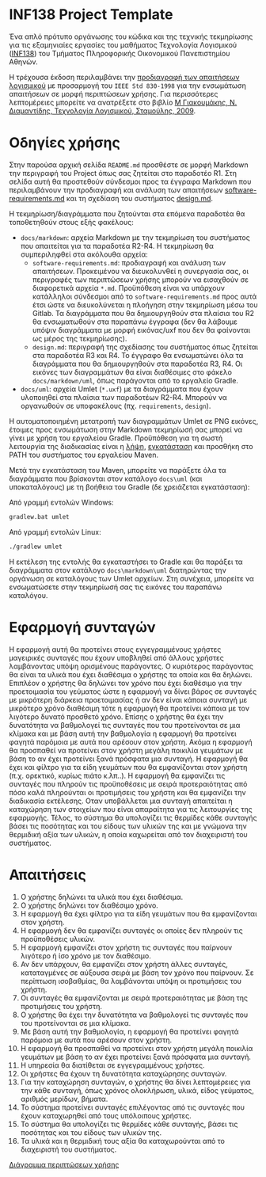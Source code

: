 # INF138 Project Template

Ένα απλό πρότυπο οργάνωσης του κώδικα και της τεχνικής τεκμηρίωσης για τις εξαμηνιαίες εργασίες του μαθήματος Τεχνολογία Λογισμικού ([INF138](https://eclass.aueb.gr/courses/INF138/)) του Τμήματος Πληροφορικής Οικονομικού Πανεπιστημίου Αθηνών.

Η τρέχουσα έκδοση περιλαμβάνει την [προδιαγραφή των απαιτήσεων λογισμικού](docs/markdown/software-requirements.md) με προσαρμογή του `IEEE Std 830-1998` για την ενσωμάτωση απαιτήσεων σε μορφή περιπτώσεων χρήσης. Για περισσότερες λεπτομέρειες μπορείτε να ανατρέξετε στο βιβλίο [Μ Γιακουμάκης, Ν. Διαμαντίδης, Τεχνολογία Λογισμικού, Σταμούλης, 2009](https://www.softeng.gr).

# Οδηγίες χρήσης

Στην παρούσα αρχική σελίδα `README.md` προσθέστε σε μορφή Markdown την περιγραφή του Project όπως σας ζητείται στο παραδοτέο R1. Στη σελίδα αυτή θα προστεθούν σύνδεσμοι προς τα έγγραφα Markdown που περιλαμβάνουν την προδιαγραφή και ανάλυση των απαιτήσεων [software-requirements.md](docs/markdown/software-requirements.md) και τη σχεδίαση του συστήματος [design.md](docs/markdown/design.md).

Η τεκμηρίωση/διαγράμματα που ζητούνται στα επόμενα παραδοτέα θα τοποθετηθούν στους εξής φακέλους:
* `docs/markdown`: αρχεία Markdown με την τεκμηρίωση του συστήματος που απαιτείται για τα παραδοτέα R2-R4. H τεκμηρίωση θα συμπεριληφθεί στα ακόλουθα αρχεία:
     *  `software-requirements.md`: προδιαγραφή και ανάλυση των απαιτήσεων. Προκειμένου να διευκολυνθεί η συνεργασία σας, οι περιγραφές των περιπτώσεων χρήσης μπορούν να εισαχθούν σε διαφορετικά αρχεία `*.md`. Προϋπόθεση είναι να υπάρχουν κατάλληλοι σύνδεσμοι από το `software-requirements.md` προς αυτά έτσι ώστε να διευκολύνεται η πλοήγηση στην τεκμηρίωση μέσω του Gitlab. Τα διαγράμματα που θα δημιουργηθούν στα πλαίσια του R2 θα ενσωματωθούν στα παραπάνω έγγραφα (δεν θα λάβουμε υπόψιν διαγράμματα με μορφή εικόνας/uxf που δεν θα φαίνονται ως μέρος της τεκμηρίωσης).
     *  `design.md`: περιγραφή της σχεδίασης του συστήματος όπως ζητείται στα παραδοτέα R3 και R4. To έγγραφο θα ενσωματώνει όλα τα διαγράμματα που θα δημιουργηθούν στα παραδοτέα R3, R4. Οι εικόνες των διαγραμμάτων θα είναι διαθέσιμες στο φάκελο `docs/markdown/uml`, όπως παράγονται από το εργαλείο Gradle.
* `docs/uml`: αρχεία Umlet (`*.uxf`) με τα διαγράμματα που έχουν υλοποιηθεί στα πλαίσια των παραδοτέων R2-R4. Μπορούν να οργανωθούν σε υποφακέλους (πχ. `requirements`, `design`).

Η αυτοματοποιημένη μετατροπή των διαγραμμάτων Umlet σε PNG εικόνες, έτοιμες προς ενσωμάτωση στην Markdown τεκμηρίωσή σας μπορεί να γίνει με χρήση του εργαλείου Gradle. Προϋπόθεση για τη σωστή λειτουργία της διαδικασίας είναι η [λήψη](https://maven.apache.org/download.cgi), [εγκατάσταση](https://maven.apache.org/install.html) και προσθήκη στο PATH του συστήματος του εργαλείου Maven.

Μετά την εγκατάσταση του Maven, μπορείτε να παράξετε όλα τα διαγράμματα που βρίσκονται στον κατάλογο `docs\uml` (και υποκαταλόγους) με τη βοήθεια του Gradle (δε χρειάζεται εγκατάσταση):

Από γραμμή εντολών Windows:
```bash
gradlew.bat umlet
```

Από γραμμή εντολών Linux:
```bash
./gradlew umlet
```

Η εκτέλεση της εντολής θα εγκαταστήσει το Gradle και θα παράξει τα διαγράμματα στον κατάλογο `docs\markdown\uml` διατηρώντας την οργάνωση σε καταλόγους των Umlet αρχείων. Στη συνέχεια, μπορείτε να ενσωματώσετε στην τεκμηρίωσή σας τις εικόνες του παραπάνω καταλόγου.

# Εφαρμογή συνταγών

Η εφαρμογή αυτή θα προτείνει στους εγγεγραμμένους χρήστες μαγειρικές συνταγές που έχουν υποβληθεί από άλλους χρήστες λαμβάνοντας υπόψη ορισμένους παράγοντες. Ο κυριότερος παράγοντας θα είναι τα υλικά που έχει διαθέσιμα ο χρήστης τα οποία και θα δηλώνει. Επιπλέον ο χρήστης θα δηλώνει τον χρόνο που έχει διαθέσιμο για την προετοιμασία του γεύματος ώστε η εφαρμογή να δίνει βάρος σε συνταγές με μικρότερη διάρκεια προετοιμασίας ή αν δεν είναι κάποια συνταγή με μικρότερο χρόνο διαθέσιμη τότε η εφαρμογή θα προτείνει κάποια με τον λιγότερο δυνατό προσθετό χρόνο. Επίσης ο χρήστης θα έχει την δυνατότητα να βαθμολογεί τις συνταγές που του προτείνονται σε μια κλίμακα και με βάση αυτή την βαθμολογία η εφαρμογή θα προτείνει φαγητά παρόμοια με αυτά που αρέσουν στον χρήστη. Ακόμα η εφαρμογή θα προσπαθεί να προτείνει στον χρήστη μεγάλη ποικιλία γευμάτων με βάση το αν έχει προτείνει ξανά πρόσφατα μια συνταγή. Η εφαρμογή θα έχει και φίλτρο για τα είδη γευμάτων που θα εμφανίζονται στον χρήστη (π.χ. ορεκτικό, κυρίως πιάτο κ.λπ..). Η εφαρμογή θα εμφανίζει τις συνταγές που πληρούν τις προϋποθέσεις με σειρά προτεραιότητας από πόσο καλά πληρούνται οι προτιμήσεις του χρήστη και θα εμφανίζει την διαδικασία εκτέλεσης. Οταν υποβάλλεται μια συνταγή απαιτείται η καταχώρηση των στοιχείων που είναι απαραίτητα για τις λειτουργίες της εφαρμογής. Τέλος, το σύστημα θα υπολογίζει τις θερμίδες κάθε συνταγής βάσει τις ποσότητας και του είδους των υλικών της και με γνώμονα την θερμιδική αξία των υλικών, η οποία καχωρείται από τον διαχειριστή του συστήματος.

# Απαιτήσεις

1. Ο χρήστης δηλώνει τα υλικά που έχει διαθέσιμα.
2. Ο χρήστης δηλώνει τον διαθέσιμο χρόνο.
3. Η εφαρμογή θα έχει φίλτρο για τα είδη γευμάτων που θα εμφανίζονται στον χρήστη.
4. Η εφαρμογή δεν θα εμφανίζει συνταγές οι οποίες δεν πληρούν τις προϋποθέσεις υλικών.
5. Η εφαρμογή εμφανίζει στον χρήστη τις συνταγές που παίρνουν λιγότερο ή ίσο χρόνο με τον διαθέσιμο.
6. Αν δεν υπάρχουν, θα εμφανίζει στον χρήστη άλλες συνταγές, καταταγμένες σε αύξουσα σειρά με βάση τον χρόνο που παίρνουν. Σε περίπτωση ισοβαθμίας, θα λαμβάνονται υπόψη οι προτιμήσεις του χρήστη.
7. Οι συνταγές θα εμφανίζονται με σειρά προτεραιότητας με βάση της προτιμήσεις του χρήστη.
8. Ο χρήστης θα έχει την δυνατότητα να βαθμολογεί τις συνταγές που του προτείνονται σε μια κλίμακα.
9. Με βάση αυτή την βαθμολογία, η εφαρμογή θα προτείνει φαγητά παρόμοια με αυτά που αρέσουν στον χρήστη.
10. Η εφαρμογή θα προσπαθεί να προτείνει στον χρήστη μεγάλη ποικιλία γευμάτων με βάση το αν έχει προτείνει ξανά πρόσφατα μια συνταγή.
11. Η υπηρεσία θα διατίθεται σε εγγεγραμμένους χρήστες.
12. Οι χρήστες θα έχουν τη δυνατότητα καταχώρησης συνταγών.
13. Για την καταχώρηση συνταγών, ο χρήστης θα δίνει λεπτομέρειες για την κάθε συνταγή, όπως χρόνος ολοκλήρωση, υλικά, είδος γεύματος, αριθμός μερίδων, βήματα.
14. Το σύστημα προτείνει συνταγές επιλέγοντας από τις συνταγές που έχουν καταχωρηθεί από τους υπόλοιπους χρήστες.
15. Το σύστημα θα υπολογίζει τις θερμίδες κάθε συνταγής, βάσει τις ποσότητας και του είδους των υλικών της.
16. Τα υλικά και η θερμιδική τους αξία θα καταχωρούνται από το διαχειριστή του συστήματος.


[Διάγραμμα περιπτώσεων χρήσης](docs/markdown/uml/requirements/use_case_uml_diagram.png)

